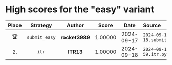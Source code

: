 # High scores for the "easy" variant

| Place | Strategy | Author | Score | Date | Source |
|:-----:|:--------:|:------:|:-----:|:----:|:------ |
| :trophy: | `submit_easy` | **rocket3989** | 1.00000 | 2024-09-17 | `2024-09-17.22-45-18.submit_easy.py` |
| 2. | `itr` | **ITR13** | 1.00000 | 2024-09-18 | `2024-09-18.00-11-59.itr.py` |
